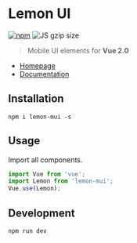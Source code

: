 # Lemon UI
[![npm](https://img.shields.io/npm/v/lemon-mui.svg?maxAge=3600)](https://www.npmjs.com/package/lemon-mui)
![JS gzip size](http://img.badgesize.io/lemon-fe/lemon-mui/master/lib/index.js.svg?compression=gzip&label=gzip%20size:%20JS)
> Mobile UI elements for **Vue 2.0**

- [Homepage](https://lemon-fe.github.io/lemon-mui/index.html)
- [Documentation](https://github.com/lemon-fe/lemon-mui#readme)

## Installation
```shell
npm i lemon-mui -s
```

## Usage

Import all components.

```javascript
import Vue from 'vue';
import Lemon from 'lemon-mui';
Vue.use(Lemon);
```

## Development
```shell
npm run dev
```
